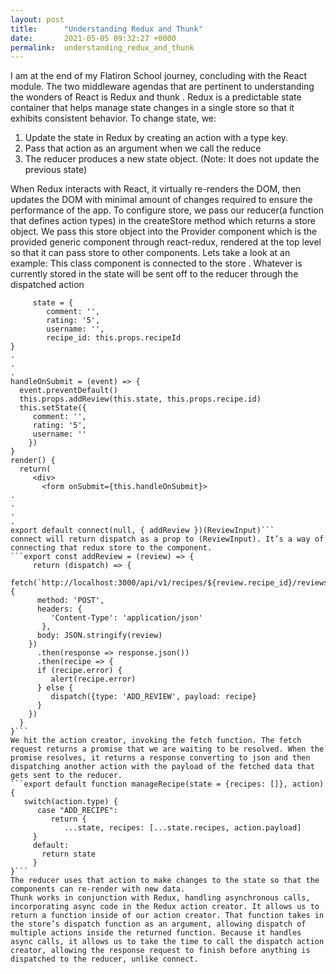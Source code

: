 ```yaml
---
layout: post
title:      "Understanding Redux and Thunk"
date:       2021-05-05 09:32:27 +0000
permalink:  understanding_redux_and_thunk
---
```



I am at the end of my Flatiron School journey, concluding with the React module. The two middleware agendas that are pertinent to understanding the wonders of React is Redux and thunk .
Redux is a predictable state container that helps manage state changes in a single store so that it exhibits consistent behavior. To change state, we:
1. Update the state in Redux by creating an action with a type key.
2. Pass that action as an argument when we call the reduce
3. The reducer produces a new state object. (Note: It does not update the previous state)

When Redux interacts with React, it virtually re-renders the DOM, then updates the DOM with minimal amount of changes required to ensure the performance of the app.
To configure store, we pass our reducer(a function that defines action types) in the createStore method which returns a store object. We pass this store object into the Provider component which is the provided generic component through react-redux, rendered at the top level so that it can pass store to other components.
Lets take a look at an example:
This class component is connected to the store . Whatever is currently stored in the state will be sent off to the reducer through the dispatched action

```class ReviewInput extends Component {
     state = {
        comment: '',
        rating: '5',
        username: '',
        recipe_id: this.props.recipeId
}
.
.
.
handleOnSubmit = (event) => {
  event.preventDefault()
  this.props.addReview(this.state, this.props.recipe.id)
  this.setState({
     comment: '',
     rating: '5',
     username: ''
    })
}
render() {
  return(
     <div>
       <form onSubmit={this.handleOnSubmit}>
.
.
.
.
export default connect(null, { addReview })(ReviewInput)```
connect will return dispatch as a prop to (ReviewInput). It’s a way of connecting that redux store to the component.
```export const addReview = (review) => {
     return (dispatch) => {                   
		 fetch(`http://localhost:3000/api/v1/recipes/${review.recipe_id}/reviews`, {
      method: 'POST',
      headers: {
         'Content-Type': 'application/json'
       },
      body: JSON.stringify(review)
    })
      .then(response => response.json())
      .then(recipe => {
      if (recipe.error) {
         alert(recipe.error)
      } else {
         dispatch({type: 'ADD_REVIEW', payload: recipe}
      }
    })
  }
}```
We hit the action creator, invoking the fetch function. The fetch request returns a promise that we are waiting to be resolved. When the promise resolves, it returns a response converting to json and then dispatching another action with the payload of the fetched data that gets sent to the reducer.
```export default function manageRecipe(state = {recipes: []}, action) {
   switch(action.type) {
      case "ADD_RECIPE":
         return {
            ...state, recipes: [...state.recipes, action.payload]
     }
     default:
       return state
     }
}```
The reducer uses that action to make changes to the state so that the components can re-render with new data.
Thunk works in conjunction with Redux, handling asynchronous calls, incorporating async code in the Redux action creator. It allows us to return a function inside of our action creator. That function takes in the store’s dispatch function as an argument, allowing dispatch of multiple actions inside the returned function. Because it handles async calls, it allows us to take the time to call the dispatch action creator, allowing the response request to finish before anything is dispatched to the reducer, unlike connect.

